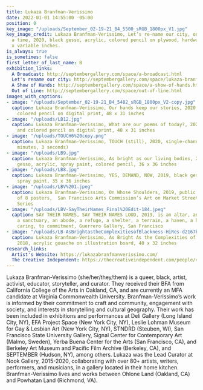 ```yaml
---
title: Lukaza Branfman-Verissimo
date: 2022-01-01 14:55:00 -05:00
position: 0
key_image: "/uploads/September_02-19-21_B4_5500_sRGB_1800px_V1.jpg"
key_image_credit: Lukaza Branfman-Verissimo, Let’s re-name our city, one block at
  a time, 2020, black gesso, acrylic, colored pencil on plywood, hardware, 48 x 24
  x variable inches.
is_always: true
is_sometimes: false
first_letter_of_last_name: B
exhibition_links:
  A Broadcast: http://septembergallery.com/space/a-broadcast.html
  Let's rename our city: http://septembergallery.com/space/lukaza-branfman-verissimo.html
  A Show of Hands: http://septembergallery.com/space/a-show-of-hands.html
  Out of Line: http://septembergallery.com/space/out-of-line.html
images_with_captions:
- image: "/uploads/September_02-19-21_B4_5482_sRGB_1800px_V2-copy.jpg"
  caption: Lukaza Branfman-Verissimo, Our hands keep our stories, 2020, acrylic and
    colored pencil on digital print, 48 x 31 inches
- image: "/uploads/LB12.jpg"
  caption: Lukaza Branfman-Verissimo, What are our poems of today?, 2020, acrylic
    and colored pencil on digital print, 48 x 31 inches
- image: "/uploads/TOUCH6%20copy.png"
  caption: Lukaza Branfman-Verissimo, TOUCH (still), 2020, single-channel video (3
    minutes, 3 seconds)
- image: "/uploads/LB9.jpg"
  caption: Lukaza Branfman-Verissimo, As bright as our living bodies, 2019, black
    gesso, acrylic, spray paint, colored pencil, 36 x 36 inches
- image: "/uploads/LB8.jpg"
  caption: Lukaza Branfman-Verissimo, YES, DEMAND, NOW, 2019, black gesso, acrylic,
    spray paint, 35 x 36 inches
- image: "/uploads/LBV%201.jpeg"
  caption: Lukaza Branfman-Verissimo, On Whose Shoulders, 2019, public installation
    of 8 posters,  San Francisco Arts Commission’s Art on Market Street Kiosk Poster
    Series
- image: "/uploads/LBV-SayTheirNames_Final%20Edit-184.jpeg"
  caption: SAY THEIR NAMES, SAY THEIR NAMES LOUD, 2019, is an altar, an atlas, a shrine,
    a sanctuary, an abode, a refuge, a shelter, a terrain, a haven, a hearth, an invitation...to
    caring, to commitment, Guerrero Gallery, San Francisco
- image: "/uploads/LB-AsBrightastheComplexitiesofBlackness-HiRes-d2167b.jpg"
  caption: Lukaza Branfman-Verissimo, As Bright As the Complexities of Blackness,
    2018, acrylic gouache on illustration board, 40 x 32 inches
research_links:
  Artist's Website: https://lukazabranfmanverissimo.com/
  The Creative Independent: https://thecreativeindependent.com/people/visual-artist-lukaza-branfman-verissimo-on-taking-notes-on-life/
---
```


Lukaza Branfman-Verissimo (she/her/they/them) is a queer, black, artist, activist, educator, storyteller, and curator. They received their BFA from California College of the Arts in Oakland, CA, and are currently an MFA candidate at Virginia Commonwealth University. Branfman-Verissimo’s work is informed by their commitment to craft and community, engagement with society, and interests in storytelling and cultural geography. Their work has been included in exhibitions and performances at Deli Gallery (Long Island City, NY), EFA Project Space (New York City, NY), Leslie Lohman Museum for Gay & Lesbian Art (New York City, NY), STNDRD (Steuben, WI), San Francisco State University Gallery, Signal Center for Contemporary Art (Malmo, Sweden), Yerba Buena Center for the Arts (San Francisco, CA), and Berkeley Art Museum and Pacific Film Archive (Berkeley, CA), and SEPTEMBER (Hudson, NY), among others. Lukaza was the Lead Curator at Nook Gallery, 2015-2020, collaborating with over 80+ artists, writers, performers, and musicians, in a gallery located in their home kitchen. Branfman-Verissimo lives and works between Ohlone Land (Oakland, CA) and Powhatan Land (Richmond, VA).